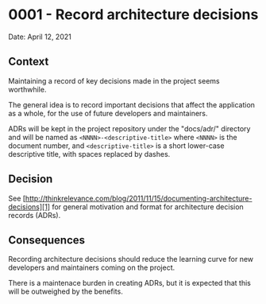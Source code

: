 # 0001 - Record architecture decisions

Date: April 12, 2021

## Context

Maintaining a record of key decisions made in the project seems worthwhile.

The general idea is to record important decisions that affect the application
as a whole, for the use of future developers and maintainers.

ADRs will be kept in the project repository under the "docs/adr/" directory and
will be named as `<NNNN>-<descriptive-title>` where `<NNNN>` is the document
number, and `<descriptive-title>` is a  short lower-case descriptive title,
with spaces replaced by dashes.

## Decision

See [http://thinkrelevance.com/blog/2011/11/15/documenting-architecture-decisions][1]
for general motivation and format for architecture decision records (ADRs).

## Consequences

Recording architecture decisions should reduce the learning curve for new
developers and maintainers coming on the project.

There is a maintenace burden in creating ADRs, but it is expected that this will
be outweighed by the benefits.

[1]: http://thinkrelevance.com/blog/2011/11/15/documenting-architecture-decisions
